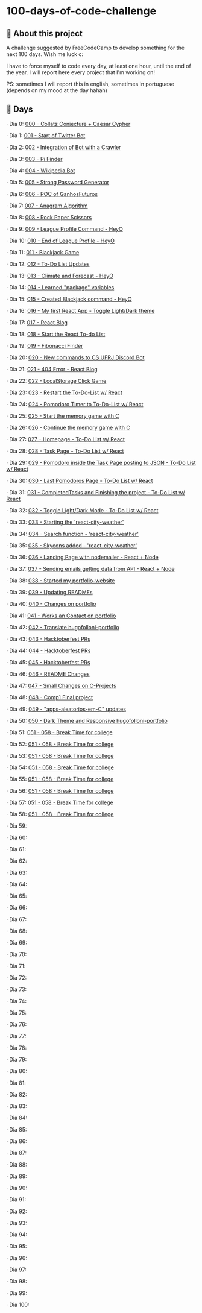 # 100-days-of-code-challenge
## 📖 About this project 
A challenge suggested by FreeCodeCamp to develop something for the next 100 days. Wish me luck c:

I have to force myself to code every day, at least one hour, until the end of the year. I will report here every project that I'm working on!

PS: sometimes I will report this in english, sometimes in portuguese (depends on my mood at the day hahah)
## 📆 Days

· Dia 0: [000 - Collatz Conjecture + Caesar Cypher](https://github.com/hugofolloni/100-days-of-code-challenge/tree/main/000)

· Dia 1: [001 - Start of Twitter Bot](https://github.com/hugofolloni/100-days-of-code-challenge/tree/main/001)

· Dia 2: [002 - Integration of Bot with a Crawler](https://github.com/hugofolloni/100-days-of-code-challenge/tree/main/002)

· Dia 3: [003 - Pi Finder](https://github.com/hugofolloni/100-days-of-code-challenge/tree/main/003)

· Dia 4: [004 - Wikipedia Bot](https://github.com/hugofolloni/100-days-of-code-challenge/tree/main/004)

· Dia 5: [005 - Strong Password Generator](https://github.com/hugofolloni/100-days-of-code-challenge/tree/main/005) 

· Dia 6: [006 - POC of GanhosFuturos](https://github.com/hugofolloni/100-days-of-code-challenge/tree/main/006) 

· Dia 7: [007 - Anagram Algorithm](https://github.com/hugofolloni/100-days-of-code-challenge/tree/main/007) 

· Dia 8: [008 - Rock Paper Scissors](https://github.com/hugofolloni/100-days-of-code-challenge/tree/main/008) 

· Dia 9: [009 - League Profile Command - HeyO](https://github.com/hugofolloni/100-days-of-code-challenge/tree/main/009)

· Dia 10: [010 - End of League Profile - HeyO](https://github.com/hugofolloni/100-days-of-code-challenge/tree/main/010)

· Dia 11: [011 - Blackjack Game](https://github.com/hugofolloni/100-days-of-code-challenge/tree/main/011)

· Dia 12: [012 - To-Do List Updates](https://github.com/hugofolloni/100-days-of-code-challenge/tree/main/012)

· Dia 13: [013 - Climate and Forecast - HeyO](https://github.com/hugofolloni/100-days-of-code-challenge/tree/main/013)

· Dia 14: [014 - Learned "package" variables](https://github.com/hugofolloni/100-days-of-code-challenge/tree/main/014)

· Dia 15: [015 - Created Blackjack command - HeyO](https://github.com/hugofolloni/100-days-of-code-challenge/tree/main/015)

· Dia 16: [016 - My first React App - Toggle Light/Dark theme](https://github.com/hugofolloni/100-days-of-code-challenge/tree/main/016)

· Dia 17: [017 - React Blog](https://github.com/hugofolloni/100-days-of-code-challenge/tree/main/017)

· Dia 18: [018 - Start the React To-do List](https://github.com/hugofolloni/100-days-of-code-challenge/tree/main/018)

· Dia 19: [019 - Fibonacci Finder](https://github.com/hugofolloni/100-days-of-code-challenge/tree/main/019)

· Dia 20: [020 - New commands to CS UFRJ Discord Bot](https://github.com/hugofolloni/100-days-of-code-challenge/tree/main/020)

· Dia 21: [021 - 404 Error - React Blog](https://github.com/hugofolloni/100-days-of-code-challenge/tree/main/021)

· Dia 22: [022 - LocalStorage Click Game](https://github.com/hugofolloni/100-days-of-code-challenge/tree/main/022)

· Dia 23: [023 - Restart the To-Do-List w/ React](https://github.com/hugofolloni/100-days-of-code-challenge/tree/main/023)

· Dia 24: [024 - Pomodoro Timer to To-Do-List w/ React](https://github.com/hugofolloni/100-days-of-code-challenge/tree/main/024)

· Dia 25: [025 - Start the memory game with C](https://github.com/hugofolloni/100-days-of-code-challenge/tree/main/025)


· Dia 26: [026 - Continue the memory game with C](https://github.com/hugofolloni/100-days-of-code-challenge/tree/main/026)

· Dia 27: [027 - Homepage - To-Do List w/ React](https://github.com/hugofolloni/100-days-of-code-challenge/tree/main/027)

· Dia 28: [028 - Task Page - To-Do List w/ React](https://github.com/hugofolloni/100-days-of-code-challenge/tree/main/028)

· Dia 29: [029 - Pomodoro inside the Task Page posting to JSON - To-Do List w/ React](https://github.com/hugofolloni/100-days-of-code-challenge/tree/main/029)

· Dia 30: [030 - Last Pomodoros Page - To-Do List w/ React](https://github.com/hugofolloni/100-days-of-code-challenge/tree/main/030)

· Dia 31: [031 - CompletedTasks and Finishing the project - To-Do List w/ React](https://github.com/hugofolloni/100-days-of-code-challenge/tree/main/031)

· Dia 32: [032 - Toggle Light/Dark Mode - To-Do List w/ React](https://github.com/hugofolloni/100-days-of-code-challenge/tree/main/032)

· Dia 33: [033 - Starting the 'react-city-weather'](https://github.com/hugofolloni/100-days-of-code-challenge/tree/main/033)

· Dia 34: [034 - Search function - 'react-city-weather'](https://github.com/hugofolloni/100-days-of-code-challenge/tree/main/034)

· Dia 35: [035 - Skycons added - 'react-city-weather'](https://github.com/hugofolloni/100-days-of-code-challenge/tree/main/035)

· Dia 36: [036 - Landing Page with nodemailer - React + Node](https://github.com/hugofolloni/100-days-of-code-challenge/tree/main/036)

· Dia 37: [037 - Sending emails getting data from API - React + Node](https://github.com/hugofolloni/100-days-of-code-challenge/tree/main/037)

· Dia 38: [038 - Started my portfolio-website](https://github.com/hugofolloni/100-days-of-code-challenge/tree/main/038)

· Dia 39: [039 - Updating READMEs](https://github.com/hugofolloni/100-days-of-code-challenge/tree/main/039)

· Dia 40: [040 - Changes on portfolio](https://github.com/hugofolloni/100-days-of-code-challenge/tree/main/040)

· Dia 41: [041 - Works an Contact on portfolio](https://github.com/hugofolloni/100-days-of-code-challenge/tree/main/041)

· Dia 42: [042 - Translate hugofolloni-portfolio](https://github.com/hugofolloni/100-days-of-code-challenge/tree/main/042)

· Dia 43: [043 - Hacktoberfest PRs](https://github.com/hugofolloni/100-days-of-code-challenge/tree/main/043)

· Dia 44: [044 - Hacktoberfest PRs](https://github.com/hugofolloni/100-days-of-code-challenge/tree/main/044)

· Dia 45: [045 - Hacktoberfest PRs](https://github.com/hugofolloni/100-days-of-code-challenge/tree/main/045)

· Dia 46: [046 - README Changes](https://github.com/hugofolloni/100-days-of-code-challenge/tree/main/046)

· Dia 47: [047 - Small Changes on C-Projects](https://github.com/hugofolloni/100-days-of-code-challenge/tree/main/047)

· Dia 48: [048 - Comp1 Final project](https://github.com/hugofolloni/100-days-of-code-challenge/tree/main/048)

· Dia 49: [049 - "apps-aleatorios-em-C" updates](https://github.com/hugofolloni/100-days-of-code-challenge/tree/main/049)

· Dia 50: [050 - Dark Theme and Responsive hugofolloni-portfolio](https://github.com/hugofolloni/100-days-of-code-challenge/tree/main/050)

· Dia 51: [051 - 058 - Break Time for college](https://github.com/hugofolloni/100-days-of-code-challenge/tree/main/051-058)

· Dia 52: [051 - 058 - Break Time for college](https://github.com/hugofolloni/100-days-of-code-challenge/tree/main/051-058)

· Dia 53: [051 - 058 - Break Time for college](https://github.com/hugofolloni/100-days-of-code-challenge/tree/main/051-058)

· Dia 54: [051 - 058 - Break Time for college](https://github.com/hugofolloni/100-days-of-code-challenge/tree/main/051-058)

· Dia 55: [051 - 058 - Break Time for college](https://github.com/hugofolloni/100-days-of-code-challenge/tree/main/051-058)

· Dia 56: [051 - 058 - Break Time for college](https://github.com/hugofolloni/100-days-of-code-challenge/tree/main/051-058)

· Dia 57: [051 - 058 - Break Time for college](https://github.com/hugofolloni/100-days-of-code-challenge/tree/main/051-058)

· Dia 58: [051 - 058 - Break Time for college](https://github.com/hugofolloni/100-days-of-code-challenge/tree/main/051-058)

· Dia 59: 

· Dia 60: 

· Dia 61: 

· Dia 62: 

· Dia 63: 

· Dia 64: 

· Dia 65: 

· Dia 66: 

· Dia 67:

· Dia 68: 

· Dia 69:

· Dia 70:

· Dia 71: 

· Dia 72: 

· Dia 73: 

· Dia 74: 

· Dia 75: 

· Dia 76: 

· Dia 77:

· Dia 78: 

· Dia 79:

· Dia 80: 

· Dia 81: 

· Dia 82: 

· Dia 83: 

· Dia 84: 

· Dia 85: 

· Dia 86: 

· Dia 87:

· Dia 88:

· Dia 89: 

· Dia 90: 

· Dia 91: 

· Dia 92: 

· Dia 93: 

· Dia 94: 

· Dia 95: 

· Dia 96: 

· Dia 97:

· Dia 98: 

· Dia 99:

· Dia 100: 















